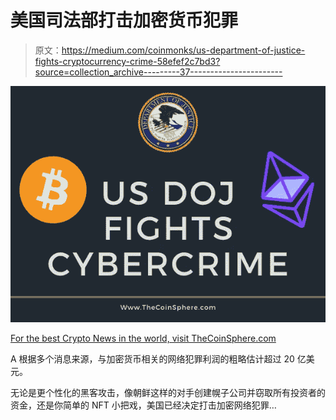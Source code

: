 # 美国司法部打击加密货币犯罪

> 原文：<https://medium.com/coinmonks/us-department-of-justice-fights-cryptocurrency-crime-58efef2c7bd3?source=collection_archive---------37----------------------->

![](img/ca808d2ab9c31d9a110477b179f9451b.png)

[For the best Crypto News in the world, visit TheCoinSphere.com](http://thecoinsphere.com/)

A 根据多个消息来源，与加密货币相关的网络犯罪利润的粗略估计超过 20 亿美元。

无论是更个性化的黑客攻击，像朝鲜这样的对手创建幌子公司并窃取所有投资者的资金，还是你简单的 NFT 小把戏，美国已经决定打击加密网络犯罪…